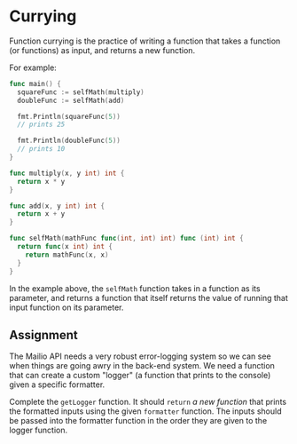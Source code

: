 # Currying

Function currying is the practice of writing a function that takes a function (or functions) as input, and returns a new function.

For example:

```go
func main() {
  squareFunc := selfMath(multiply)
  doubleFunc := selfMath(add)

  fmt.Println(squareFunc(5))
  // prints 25

  fmt.Println(doubleFunc(5))
  // prints 10
}

func multiply(x, y int) int {
  return x * y
}

func add(x, y int) int {
  return x + y
}

func selfMath(mathFunc func(int, int) int) func (int) int {
  return func(x int) int {
    return mathFunc(x, x)
  }
}
```

In the example above, the `selfMath` function takes in a function as its parameter, and returns a function that itself returns the value of running that input function on its parameter.

## Assignment

The Mailio API needs a very robust error-logging system so we can see when things are going awry in the back-end system. We need a function that can create a custom "logger" (a function that prints to the console) given a specific formatter.

Complete the `getLogger` function. It should `return` *a new function* that prints the formatted inputs using the given `formatter` function. The inputs should be passed into the formatter function in the order they are given to the logger function.
